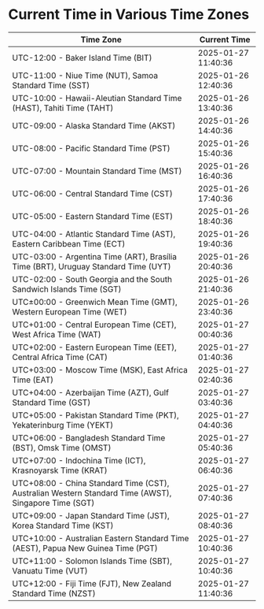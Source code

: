 # Current Time in Various Time Zones

| Time Zone | Current Time |
|-----------|--------------|
| UTC-12:00 - Baker Island Time (BIT) | 2025-01-27 11:40:36 |
| UTC-11:00 - Niue Time (NUT), Samoa Standard Time (SST) | 2025-01-26 12:40:36 |
| UTC-10:00 - Hawaii-Aleutian Standard Time (HAST), Tahiti Time (TAHT) | 2025-01-26 13:40:36 |
| UTC-09:00 - Alaska Standard Time (AKST) | 2025-01-26 14:40:36 |
| UTC-08:00 - Pacific Standard Time (PST) | 2025-01-26 15:40:36 |
| UTC-07:00 - Mountain Standard Time (MST) | 2025-01-26 16:40:36 |
| UTC-06:00 - Central Standard Time (CST) | 2025-01-26 17:40:36 |
| UTC-05:00 - Eastern Standard Time (EST) | 2025-01-26 18:40:36 |
| UTC-04:00 - Atlantic Standard Time (AST), Eastern Caribbean Time (ECT) | 2025-01-26 19:40:36 |
| UTC-03:00 - Argentina Time (ART), Brasília Time (BRT), Uruguay Standard Time (UYT) | 2025-01-26 20:40:36 |
| UTC-02:00 - South Georgia and the South Sandwich Islands Time (SGT) | 2025-01-26 21:40:36 |
| UTC±00:00 - Greenwich Mean Time (GMT), Western European Time (WET) | 2025-01-26 23:40:36 |
| UTC+01:00 - Central European Time (CET), West Africa Time (WAT) | 2025-01-27 00:40:36 |
| UTC+02:00 - Eastern European Time (EET), Central Africa Time (CAT) | 2025-01-27 01:40:36 |
| UTC+03:00 - Moscow Time (MSK), East Africa Time (EAT) | 2025-01-27 02:40:36 |
| UTC+04:00 - Azerbaijan Time (AZT), Gulf Standard Time (GST) | 2025-01-27 03:40:36 |
| UTC+05:00 - Pakistan Standard Time (PKT), Yekaterinburg Time (YEKT) | 2025-01-27 04:40:36 |
| UTC+06:00 - Bangladesh Standard Time (BST), Omsk Time (OMST) | 2025-01-27 05:40:36 |
| UTC+07:00 - Indochina Time (ICT), Krasnoyarsk Time (KRAT) | 2025-01-27 06:40:36 |
| UTC+08:00 - China Standard Time (CST), Australian Western Standard Time (AWST), Singapore Time (SGT) | 2025-01-27 07:40:36 |
| UTC+09:00 - Japan Standard Time (JST), Korea Standard Time (KST) | 2025-01-27 08:40:36 |
| UTC+10:00 - Australian Eastern Standard Time (AEST), Papua New Guinea Time (PGT) | 2025-01-27 10:40:36 |
| UTC+11:00 - Solomon Islands Time (SBT), Vanuatu Time (VUT) | 2025-01-27 10:40:36 |
| UTC+12:00 - Fiji Time (FJT), New Zealand Standard Time (NZST) | 2025-01-27 11:40:36 |
